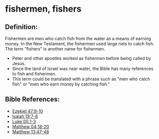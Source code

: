 # fishermen, fishers #

## Definition: ##
Fishermen are men who catch fish from the water as a means of earning money. In the New Testament, the fishermen used large nets to catch fish. The term "fishers" is another name for fishermen.

* Peter and other apostles worked as fishermen before being called by Jesus.
* Since the land of Israel was near water, the Bible has many references to fish and fishermen.
* This term could be translated with a phrase such as "men who catch fish" or "men who earn money by catching fish."

## Bible References: ##

* [Ezekiel 47:9-10](https://door43.org/en/bible/notes/ezk/47/09)
* [Isaiah 19:7-8](https://door43.org/en/bible/notes/isa/19/07)
* [Luke 05:1-3](https://door43.org/en/bible/notes/luk/05/01)
* [Matthew 04:18-20](https://door43.org/en/bible/notes/mat/04/18)
* [Matthew 13:47-48](https://door43.org/en/bible/notes/mat/13/47)

